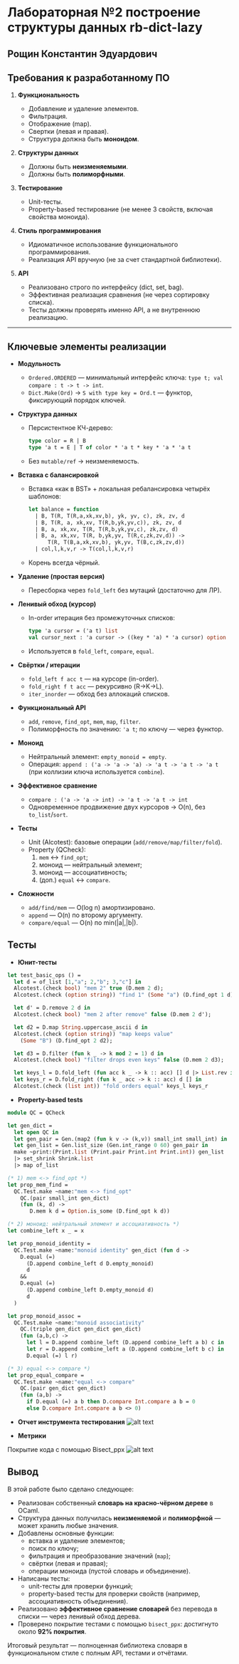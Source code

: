 # Лабораторная №2 построение структуры данных rb-dict-lazy

## Рощин Константин Эдуардович

## Требования к разработанному ПО

1. **Функциональность**
   - Добавление и удаление элементов.
   - Фильтрация.
   - Отображение (map).
   - Свертки (левая и правая).
   - Структура должна быть **моноидом**.

2. **Структуры данных**
   - Должны быть **неизменяемыми**.
   - Должны быть **полиморфными**.

3. **Тестирование**
   - Unit-тесты.
   - Property-based тестирование (не менее 3 свойств, включая свойства моноида).

4. **Стиль программирования**
   - Идиоматичное использование функционального программирования.
   - Реализация API вручную (не за счет стандартной библиотеки).

5. **API**
   - Реализовано строго по интерфейсу (dict, set, bag).
   - Эффективная реализация сравнения (не через сортировку списка).
   - Тесты должны проверять именно API, а не внутреннюю реализацию.

---

## Ключевые элементы реализации

- **Модульность**
  - `Ordered.ORDERED` — минимальный интерфейс ключа: `type t; val compare : t -> t -> int`.
  - `Dict.Make(Ord)` → `S with type key = Ord.t` — функтор, фиксирующий порядок ключей.

- **Структура данных**
  - Персистентное КЧ-дерево:
    ```ocaml
    type color = R | B
    type 'a t = E | T of color * 'a t * key * 'a * 'a t
    ```
  - Без `mutable/ref` → неизменяемость.

- **Вставка с балансировкой**
  - Вставка «как в BST» + локальная ребалансировка четырёх шаблонов:
    ```ocaml
    let balance = function
      | B, T(R, T(R,a,xk,xv,b), yk, yv, c), zk, zv, d
      | B, T(R, a, xk,xv, T(R,b,yk,yv,c)), zk, zv, d
      | B, a, xk,xv, T(R, T(R,b,yk,yv,c), zk,zv, d)
      | B, a, xk,xv, T(R, b,yk,yv, T(R,c,zk,zv,d)) ->
          T(R, T(B,a,xk,xv,b), yk,yv, T(B,c,zk,zv,d))
      | col,l,k,v,r -> T(col,l,k,v,r)
    ```
  - Корень всегда чёрный.

- **Удаление (простая версия)**
  - Пересборка через `fold_left` без мутаций (достаточно для ЛР).

- **Ленивый обход (курсор)**
  - In-order итерация без промежуточных списков:
    ```ocaml
    type 'a cursor = ('a t) list
    val cursor_next : 'a cursor -> ((key * 'a) * 'a cursor) option
    ```
  - Используется в `fold_left`, `compare`, `equal`.

- **Свёртки / итерации**
  - `fold_left f acc t` — на курсоре (in-order).
  - `fold_right f t acc` — рекурсивно (R→K→L).
  - `iter_inorder` — обход без аллокаций списков.

- **Функциональный API**
  - `add`, `remove`, `find_opt`, `mem`, `map`, `filter`.
  - Полиморфность по значению: `'a t`; по ключу — через функтор.

- **Моноид**
  - Нейтральный элемент: `empty_monoid = empty`.
  - Операция: `append : ('a -> 'a -> 'a) -> 'a t -> 'a t -> 'a t`
    (при коллизии ключа используется `combine`).

- **Эффективное сравнение**
  - `compare : ('a -> 'a -> int) -> 'a t -> 'a t -> int`
  - Одновременное продвижение двух курсоров → O(n), без `to_list`/`sort`.

- **Тесты**
  - Unit (Alcotest): базовые операции (`add/remove/map/filter/fold`).
  - Property (QCheck):  
    1) `mem` <-> `find_opt`;  
    2) моноид — нейтральный элемент;  
    3) моноид — ассоциативность;  
    4) (доп.) `equal` ↔ `compare`.

- **Сложности**
  - `add/find/mem` — O(log n) амортизировано.
  - `append` — O(n) по второму аргументу.
  - `compare/equal` — O(n) по min(|a|,|b|).

## Tecты
 - **Юнит-тесты**
```ocaml
let test_basic_ops () =
  let d = of_list [1,"a"; 2,"b"; 3,"c"] in
  Alcotest.(check bool) "mem 2" true (D.mem 2 d);
  Alcotest.(check (option string)) "find 1" (Some "a") (D.find_opt 1 d);

  let d' = D.remove 2 d in
  Alcotest.(check bool) "mem 2 after remove" false (D.mem 2 d');

  let d2 = D.map String.uppercase_ascii d in
  Alcotest.(check (option string)) "map keeps value"
    (Some "B") (D.find_opt 2 d2);

  let d3 = D.filter (fun k _ -> k mod 2 = 1) d in
  Alcotest.(check bool) "filter drops even keys" false (D.mem 2 d3);

  let keys_l = D.fold_left (fun acc k _ -> k :: acc) [] d |> List.rev in
  let keys_r = D.fold_right (fun k _ acc -> k :: acc) d [] in
  Alcotest.(check (list int)) "fold orders equal" keys_l keys_r
```

- **Property-based tests**
```ocaml
module QC = QCheck

let gen_dict =
  let open QC in
  let gen_pair = Gen.(map2 (fun k v -> (k,v)) small_int small_int) in
  let gen_list = Gen.list_size (Gen.int_range 0 60) gen_pair in
  make ~print:(Print.list (Print.pair Print.int Print.int)) gen_list
  |> set_shrink Shrink.list
  |> map of_list

(* 1) mem <-> find_opt *)
let prop_mem_find =
  QC.Test.make ~name:"mem <-> find_opt"
    QC.(pair small_int gen_dict)
    (fun (k, d) ->
       D.mem k d = Option.is_some (D.find_opt k d))

(* 2) моноид: нейтральный элемент и ассоциативность *)
let combine_left x _ = x

let prop_monoid_identity =
  QC.Test.make ~name:"monoid identity" gen_dict (fun d ->
    D.equal (=)
      (D.append combine_left d D.empty_monoid)
      d
    &&
    D.equal (=)
      (D.append combine_left D.empty_monoid d)
      d
  )

let prop_monoid_assoc =
  QC.Test.make ~name:"monoid associativity"
    QC.(triple gen_dict gen_dict gen_dict)
    (fun (a,b,c) ->
      let l = D.append combine_left (D.append combine_left a b) c in
      let r = D.append combine_left a (D.append combine_left b c) in
      D.equal (=) l r)

(* 3) equal <-> compare *)
let prop_equal_compare =
  QC.Test.make ~name:"equal <-> compare"
    QC.(pair gen_dict gen_dict)
    (fun (a,b) ->
      if D.equal (=) a b then D.compare Int.compare a b = 0
      else D.compare Int.compare a b <> 0)
```

- **Отчет инструмента тестирования**
![alt text](image-1.png)

- **Метрики**

Покрытие кода с помощью Bisect_ppx
![alt text](image.png)

## Вывод

В этой работе было сделано следующее:
- Реализован собственный **словарь на красно-чёрном дереве** в OCaml.  
- Структура данных получилась **неизменяемой** и **полиморфной** — может хранить любые значения.  
- Добавлены основные функции:
  - вставка и удаление элементов;
  - поиск по ключу;
  - фильтрация и преобразование значений (`map`);
  - свёртки (левая и правая);
  - операции моноида (пустой словарь и объединение).
- Написаны тесты:
  - unit-тесты для проверки функций;
  - property-based тесты для проверки свойств (например, ассоциативность объединения).
- Реализовано **эффективное сравнение словарей** без перевода в списки — через ленивый обход дерева.
- Проверено покрытие тестами с помощью `bisect_ppx`: достигнуто около **92% покрытия**.  

Итоговый результат — полноценная библиотека словаря в функциональном стиле с полным API, тестами и отчётами.

